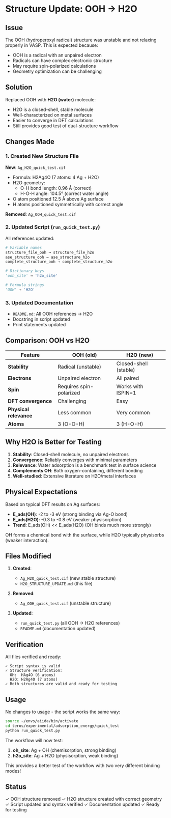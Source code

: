 # Structure Update: OOH → H2O

## Issue

The OOH (hydroperoxyl radical) structure was unstable and not relaxing properly in VASP. This is expected because:
- OOH is a radical with an unpaired electron
- Radicals can have complex electronic structure
- May require spin-polarized calculations
- Geometry optimization can be challenging

## Solution

Replaced OOH with **H2O (water)** molecule:
- H2O is a closed-shell, stable molecule
- Well-characterized on metal surfaces
- Easier to converge in DFT calculations
- Still provides good test of dual-structure workflow

## Changes Made

### 1. Created New Structure File

**New**: `Ag_H2O_quick_test.cif`
- Formula: H2Ag4O (7 atoms: 4 Ag + H2O)
- H2O geometry:
  - O-H bond length: 0.96 Å (correct)
  - H-O-H angle: 104.5° (correct water angle)
- O atom positioned 12.5 Å above Ag surface
- H atoms positioned symmetrically with correct angle

**Removed**: `Ag_OOH_quick_test.cif`

### 2. Updated Script (`run_quick_test.py`)

All references updated:
```python
# Variable names
structure_file_ooh → structure_file_h2o
ase_structure_ooh → ase_structure_h2o
complete_structure_ooh → complete_structure_h2o

# Dictionary keys
'ooh_site' → 'h2o_site'

# Formula strings
'OOH' → 'H2O'
```

### 3. Updated Documentation

- `README.md`: All OOH references → H2O
- Docstring in script updated
- Print statements updated

## Comparison: OOH vs H2O

| Feature | OOH (old) | H2O (new) |
|---------|-----------|-----------|
| **Stability** | Radical (unstable) | Closed-shell (stable) |
| **Electrons** | Unpaired electron | All paired |
| **Spin** | Requires spin-polarized | Works with ISPIN=1 |
| **DFT convergence** | Challenging | Easy |
| **Physical relevance** | Less common | Very common |
| **Atoms** | 3 (O-O-H) | 3 (H-O-H) |

## Why H2O is Better for Testing

1. **Stability**: Closed-shell molecule, no unpaired electrons
2. **Convergence**: Reliably converges with minimal parameters
3. **Relevance**: Water adsorption is a benchmark test in surface science
4. **Complements OH**: Both oxygen-containing, different bonding
5. **Well-studied**: Extensive literature on H2O/metal interfaces

## Physical Expectations

Based on typical DFT results on Ag surfaces:

- **E_ads(OH)**: -2 to -3 eV (strong binding via Ag-O bond)
- **E_ads(H2O)**: -0.3 to -0.8 eV (weaker physisorption)
- **Trend**: E_ads(OH) << E_ads(H2O) (OH binds much more strongly)

OH forms a chemical bond with the surface, while H2O typically physisorbs (weaker interaction).

## Files Modified

1. **Created**:
   - `Ag_H2O_quick_test.cif` (new stable structure)
   - `H2O_STRUCTURE_UPDATE.md` (this file)

2. **Removed**:
   - `Ag_OOH_quick_test.cif` (unstable structure)

3. **Updated**:
   - `run_quick_test.py` (all OOH → H2O references)
   - `README.md` (documentation updated)

## Verification

All files verified and ready:

```
✓ Script syntax is valid
✓ Structure verification:
  OH:  HAg4O (6 atoms)
  H2O: H2Ag4O (7 atoms)
✓ Both structures are valid and ready for testing
```

## Usage

No changes to usage - the script works the same way:

```bash
source ~/envs/aiida/bin/activate
cd teros/experimental/adsorption_energy/quick_test
python run_quick_test.py
```

The workflow will now test:
1. **oh_site**: Ag + OH (chemisorption, strong binding)
2. **h2o_site**: Ag + H2O (physisorption, weak binding)

This provides a better test of the workflow with two very different binding modes!

## Status

✓ OOH structure removed
✓ H2O structure created with correct geometry
✓ Script updated and syntax verified
✓ Documentation updated
✓ Ready for testing

